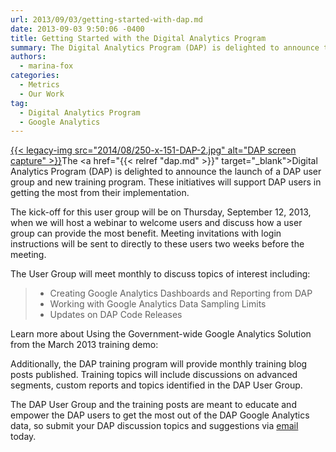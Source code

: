 ```yaml
---
url: 2013/09/03/getting-started-with-dap.md
date: 2013-09-03 9:50:06 -0400
title: Getting Started with the Digital Analytics Program
summary: The Digital Analytics Program (DAP) is delighted to announce the launch of a DAP user group and new training program. These initiatives will support DAP users in getting the most from their implementation. The kick-off for this user group will be on Thursday, September 12, 2013, when we will
authors:
  - marina-fox
categories:
  - Metrics
  - Our Work
tag:
  - Digital Analytics Program
  - Google Analytics
---
```


[{{< legacy-img src="2014/08/250-x-151-DAP-2.jpg" alt="DAP screen capture" >}}](https://s3.amazonaws.com/sitesusa/wp-content/uploads/sites/212/2013/09/DAP-2.jpg)The <a href="{{< relref "dap.md" >}}" target="_blank">Digital Analytics Program (DAP)</a> is delighted to announce the launch of a DAP user group and new training program. These initiatives will support DAP users in getting the most from their implementation.

The kick-off for this user group will be on Thursday, September 12, 2013, when we will host a webinar to welcome  users and discuss how a user group can provide the most benefit. Meeting invitations with login instructions will be sent to directly to these users two weeks before the meeting.

The User Group will meet monthly to discuss topics of interest including:

>   * Creating Google Analytics Dashboards and Reporting from DAP
>   * Working with Google Analytics Data Sampling Limits
>   * Updates on DAP Code Releases

Learn more about Using the Government-wide Google Analytics Solution from the March 2013 training demo:

Additionally, the DAP training program will provide monthly training blog posts published. Training topics will include discussions on advanced segments, custom reports and topics identified in the DAP User Group.

The DAP User Group and the training posts are meant to educate and empower the DAP users to get the most out of the DAP Google Analytics data, so submit your DAP discussion topics and suggestions via [email](mailto:dap@support.WHATEVER) today.